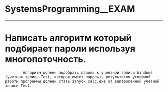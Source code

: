 # SystemsProgramming__EXAM
____
# Написать алгоритм который подбирает пароли используя многопоточность.

            Алгоритм должен подобрать пароль к учентной записи Windows (учетная запись Test, которая имеет пароль), результатом успешной работы программы должен стать запуск calc.exe от запароленной учетной записи Test.

